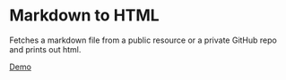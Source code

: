 Markdown to HTML
================

Fetches a markdown file from a public resource or a private GitHub repo and prints out html.

[Demo](http://markdowntohtml.azurewebsites.net)
